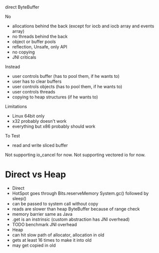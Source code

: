 direct ByteBuffer

No
 * allocations behind the back (except for iocb and iocb array and events array)
 * no threads behind the back
 * object or buffer pools
 * reflection, Unsafe, only API
 * no copying
 * JNI criticals

Instead
 * user controls buffer (has to pool them, if he wants to)
 * user has to clear buffers
 * user controls objects (has to pool them, if he wants to)
 * user controls threads
 * copying to heap structures (if he wants to)

Limitations
 * Linux 64bit only
  * x32 probably doesn't work
  * everything but x86 probably should work
 
To Test
 * read and write sliced buffer

Not supporting io_cancel for now.
Not supporting vectored io for now.


Direct vs Heap
==============
 * Direct
  * HotSpot goes through Bits.reserveMemory System.gc()​ followed​ ​by​  sleep()
  * can be passed to system call without copy
  * reads are slower than heap ByteBuffer because of range check
  * memory barrier same as Java
  * .get is an instrinsic (custom abstraction has JNI overhead)
  * TODO benchmark JNI overhead
 * Heap
  * can hit slow path of allocator, allocation in old
  * gets at least 16 times to make it into old
  * may get copied in old